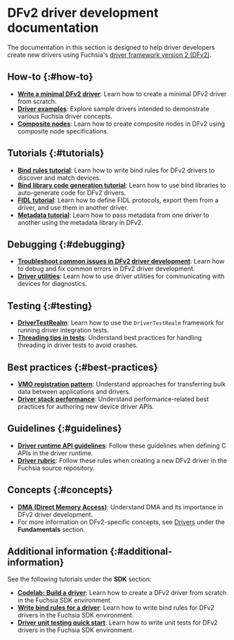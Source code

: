 # DFv2 driver development documentation

The documentation in this section is designed to help driver developers create
new drivers using Fuchsia's [driver framework version 2 (DFv2)][dfv2].

## How-to {:#how-to}

- [**Write a minimal DFv2 driver**][write-a-minimal-dfv2-driver]: Learn how to
  create a minimal DFv2 driver from scratch.
- [**Driver examples**][driver-examples]: Explore sample drivers intended to
  demonstrate various Fuchsia driver concepts.
- [**Composite nodes**][composite-node]: Learn how to create composite nodes in
  DFv2 using composite node specifications.

## Tutorials {:#tutorials}

- [**Bind rules tutorial**][bind-rules-tutorial]: Learn how to write bind rules
  for DFv2 drivers to discover and match devices.
- [**Bind library code generation tutorial**][bind-libraries-codegen]: Learn
  how to use bind libraries to auto-generate code for DFv2 drivers.
- [**FIDL tutorial**][fidl-tutorial]: Learn how to define FIDL protocols,
  export them from a driver, and use them in another driver.
- [**Metadata tutorial**][metadata-tutorial]: Learn how to pass metadata from
  one driver to another using the metadata library in DFv2.

## Debugging {:#debugging}

- [**Troubleshoot common issues in DFv2 driver development**][troubleshoot]:
  Learn how to debug and fix common errors in DFv2 driver development.
- [**Driver utilities**][driver-utils]: Learn how to use driver utilities for
  communicating with devices for diagnostics.

## Testing {:#testing}

- [**DriverTestRealm**][driver-test-realm]: Learn how to use the
  `DriverTestRealm` framework for running driver integration tests.
- [**Threading tips in tests**][treading-tips]: Understand best practices for
  handling threading in driver tests to avoid crashes.

## Best practices {:#best-practices}

- [**VMO registration pattern**][vmo-pattern]: Understand approaches for
  transferring bulk data between applications and drivers.
- [**Driver stack performance**][driver-stack-performance]: Understand
  performance-related best practices for authoring new device driver APIs.

## Guidelines {:#guidelines}

- [**Driver runtime API guidelines**][driver-runtime-api]: Follow these
  guidelines when defining C APIs in the driver runtime.
- [**Driver rubric**][driver-rubric]: Follow these rules when creating a
  new DFv2 driver in the Fuchsia source repository.

## Concepts {:#concepts}

- [**DMA (Direct Memory Access)**][dma]: Understand DMA and its importance in
  DFv2 driver development.
- For more information on DFv2-specific concepts, see [Drivers][dfv2]
  under the **Fundamentals** section.

## Additional information {:#additional-information}

See the following tutorials under the **SDK** section:

- [**Codelab: Build a driver**][driver-codelab]: Learn how to create a DFv2
  driver from scratch in the Fuchsia SDK environment.
- [**Write bind rules for a driver**][write-bind-rules]: Learn how to write
  bind rules for DFv2 drivers in the Fuchsia SDK environment.
- [**Driver unit testing quick start**][driver-unit-testing]: Learn how to
  write unit tests for DFv2 drivers in the Fuchsia SDK environment.

<!-- Reference links -->

[dfv2]: /docs/concepts/drivers/README.md
[write-a-minimal-dfv2-driver]: /docs/development/drivers/developer_guide/write-a-minimal-dfv2-driver.md
[driver-examples]: /docs/development/drivers/developer_guide/driver-examples.md
[composite-node]: /docs/development/drivers/developer_guide/composite-node.md
[fidl-tutorial]: /docs/development/drivers/tutorials/fidl-tutorial.md
[bind-rules-tutorial]: /docs/development/drivers/tutorials/bind-rules-tutorial.md
[bind-libraries-codegen]: /docs/development/drivers/tutorials/bind-libraries-codegen.md
[metadata-tutorial]: /docs/development/drivers/tutorials/metadata-tutorial.md
[troubleshoot]: /docs/development/drivers/developer_guide/troubleshoot-common-issues.md
[driver-utils]: /docs/development/drivers/diagnostics/driver-utils.md
[driver-test-realm]: /docs/development/drivers/testing/driver_test_realm.md
[treading-tips]: /docs/development/drivers/testing/threading-tips-in-tests.md
[vmo-pattern]: /docs/development/drivers/best_practices/vmo-registration-pattern.md
[driver-stack-performance]: /docs/development/drivers/best_practices/driver_stack_performance.md
[driver-runtime-api]: /docs/development/drivers/developer_guide/driver-runtime-api-guidelines.md
[driver-rubric]: /docs/development/drivers/developer_guide/rubric.md
[dma]: /docs/development/drivers/concepts/driver_development/dma.md
[driver-codelab]: /docs/get-started/sdk/learn/driver/introduction.md
[write-bind-rules]: /docs/development/sdk/write-bind-rules-for-driver.md
[driver-unit-testing]: /docs/development/sdk/driver-testing/driver-unit-testing-quick-start.md
